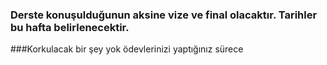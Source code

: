 ### Derste konuşulduğunun aksine vize ve final olacaktır. Tarihler bu hafta belirlenecektir. 
###Korkulacak bir şey yok ödevlerinizi yaptığınız sürece
